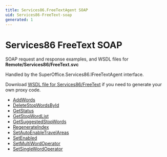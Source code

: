 ```yaml
---
title: Services86.FreeTextAgent SOAP
uid: Services86-FreeText-soap
generated: 1
---
```


# Services86 FreeText SOAP

SOAP request and response examples, and WSDL files for **Remote/Services86/FreeText.svc**

Handled by the <see cref="T:SuperOffice.Services86.IFreeTextAgent">SuperOffice.Services86.IFreeTextAgent</see> interface.

Download [WSDL file for Services86/FreeText](../Services86-FreeText.md) if you need to generate your own proxy code.

* [AddWords](AddWords.md)
* [DeleteStopWordsById](DeleteStopWordsById.md)
* [GetStatus](GetStatus.md)
* [GetStopWordList](GetStopWordList.md)
* [GetSuggestedStopWords](GetSuggestedStopWords.md)
* [RegenerateIndex](RegenerateIndex.md)
* [SetAutoEnableTravelAreas](SetAutoEnableTravelAreas.md)
* [SetEnabled](SetEnabled.md)
* [SetMultiWordOperator](SetMultiWordOperator.md)
* [SetSingleWordOperator](SetSingleWordOperator.md)

